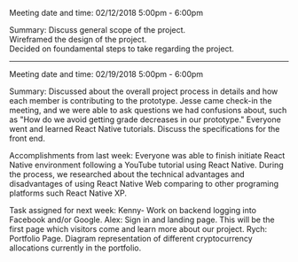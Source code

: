 
Meeting date and time: 02/12/2018 5:00pm - 6:00pm

Summary: Discuss general scope of the project.   
Wireframed the design of the project.   
Decided on foundamental steps to take regarding the project.  
     
_____________________________________________________________________________    
    
Meeting date and time: 02/19/2018 5:00pm - 6:00pm

Summary: Discussed about the overall project process in details and how each member is contributing to the prototype. Jesse came check-in the meeting, and we were able to ask questions we had confusions about, such as "How do we avoid getting grade decreases in our prototype." Everyone went and learned React Native tutorials. Discuss the specifications for the front end. 

Accomplishments from last week: Everyone was able to finish initiate React Native environment following a YouTube tutorial using React Native. During the process, we researched about the technical advantages and disadvantages of using React Native Web comparing to other programing platforms such React Native XP.

Task assigned for next week: 
Kenny- Work on backend logging into Facebook and/or Google.
Alex: Sign in and landing page. This will be the first page which visitors come and learn more about our project.
Rych: Portfolio Page. Diagram representation of different cryptocurrency allocations currently in the portfolio.
